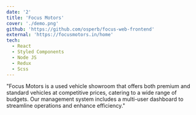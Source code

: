 ```yaml
---
date: '2'
title: 'Focus Motors'
cover: './demo.png'
github: 'https://github.com/osperb/focus-web-frontend'
external: 'https://focusmotors.in/home'
tech:
  - React
  - Styled Components
  - Node JS
  - Redux
  - Scss
---
```


"Focus Motors is a used vehicle showroom that offers both premium and standard vehicles at competitive prices, catering to a wide range of budgets. Our management system includes a multi-user dashboard to streamline operations and enhance efficiency."
